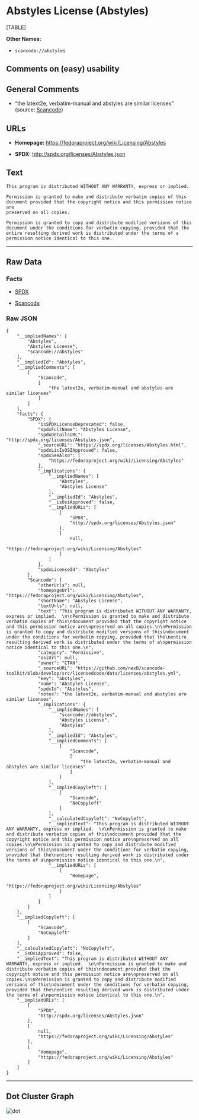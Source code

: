 Abstyles License (Abstyles)
===========================

[TABLE]

**Other Names:**

-   `scancode://abstyles`

Comments on (easy) usability
----------------------------

General Comments
----------------

-   “the latext2e, verbatim-manual and abstyles are similar licenses”
    (source:
    [Scancode](https://github.com/nexB/scancode-toolkit/blob/develop/src/licensedcode/data/licenses/abstyles.yml "Scancode"))

URLs
----

-   **Homepage:** https://fedoraproject.org/wiki/Licensing/Abstyles

-   **SPDX:** http://spdx.org/licenses/Abstyles.json

Text
----

    This program is distributed WITHOUT ANY WARRANTY, express or implied.  

    Permission is granted to make and distribute verbatim copies of this
    document provided that the copyright notice and this permission notice are
    preserved on all copies.

    Permission is granted to copy and distribute modified versions of this
    document under the conditions for verbatim copying, provided that the
    entire resulting derived work is distributed under the terms of a
    permission notice identical to this one.

------------------------------------------------------------------------

Raw Data
--------

### Facts

-   [SPDX](https://spdx.org/licenses/Abstyles.html "SPDX")

-   [Scancode](https://github.com/nexB/scancode-toolkit/blob/develop/src/licensedcode/data/licenses/abstyles.yml "Scancode")

### Raw JSON

    {
        "__impliedNames": [
            "Abstyles",
            "Abstyles License",
            "scancode://abstyles"
        ],
        "__impliedId": "Abstyles",
        "__impliedComments": [
            [
                "Scancode",
                [
                    "the latext2e, verbatim-manual and abstyles are similar licenses"
                ]
            ]
        ],
        "facts": {
            "SPDX": {
                "isSPDXLicenseDeprecated": false,
                "spdxFullName": "Abstyles License",
                "spdxDetailsURL": "http://spdx.org/licenses/Abstyles.json",
                "_sourceURL": "https://spdx.org/licenses/Abstyles.html",
                "spdxLicIsOSIApproved": false,
                "spdxSeeAlso": [
                    "https://fedoraproject.org/wiki/Licensing/Abstyles"
                ],
                "_implications": {
                    "__impliedNames": [
                        "Abstyles",
                        "Abstyles License"
                    ],
                    "__impliedId": "Abstyles",
                    "__isOsiApproved": false,
                    "__impliedURLs": [
                        [
                            "SPDX",
                            "http://spdx.org/licenses/Abstyles.json"
                        ],
                        [
                            null,
                            "https://fedoraproject.org/wiki/Licensing/Abstyles"
                        ]
                    ]
                },
                "spdxLicenseId": "Abstyles"
            },
            "Scancode": {
                "otherUrls": null,
                "homepageUrl": "https://fedoraproject.org/wiki/Licensing/Abstyles",
                "shortName": "Abstyles License",
                "textUrls": null,
                "text": "This program is distributed WITHOUT ANY WARRANTY, express or implied.  \n\nPermission is granted to make and distribute verbatim copies of this\ndocument provided that the copyright notice and this permission notice are\npreserved on all copies.\n\nPermission is granted to copy and distribute modified versions of this\ndocument under the conditions for verbatim copying, provided that the\nentire resulting derived work is distributed under the terms of a\npermission notice identical to this one.\n",
                "category": "Permissive",
                "osiUrl": null,
                "owner": "CTAN",
                "_sourceURL": "https://github.com/nexB/scancode-toolkit/blob/develop/src/licensedcode/data/licenses/abstyles.yml",
                "key": "abstyles",
                "name": "Abstyles License",
                "spdxId": "Abstyles",
                "notes": "the latext2e, verbatim-manual and abstyles are similar licenses",
                "_implications": {
                    "__impliedNames": [
                        "scancode://abstyles",
                        "Abstyles License",
                        "Abstyles"
                    ],
                    "__impliedId": "Abstyles",
                    "__impliedComments": [
                        [
                            "Scancode",
                            [
                                "the latext2e, verbatim-manual and abstyles are similar licenses"
                            ]
                        ]
                    ],
                    "__impliedCopyleft": [
                        [
                            "Scancode",
                            "NoCopyleft"
                        ]
                    ],
                    "__calculatedCopyleft": "NoCopyleft",
                    "__impliedText": "This program is distributed WITHOUT ANY WARRANTY, express or implied.  \n\nPermission is granted to make and distribute verbatim copies of this\ndocument provided that the copyright notice and this permission notice are\npreserved on all copies.\n\nPermission is granted to copy and distribute modified versions of this\ndocument under the conditions for verbatim copying, provided that the\nentire resulting derived work is distributed under the terms of a\npermission notice identical to this one.\n",
                    "__impliedURLs": [
                        [
                            "Homepage",
                            "https://fedoraproject.org/wiki/Licensing/Abstyles"
                        ]
                    ]
                }
            }
        },
        "__impliedCopyleft": [
            [
                "Scancode",
                "NoCopyleft"
            ]
        ],
        "__calculatedCopyleft": "NoCopyleft",
        "__isOsiApproved": false,
        "__impliedText": "This program is distributed WITHOUT ANY WARRANTY, express or implied.  \n\nPermission is granted to make and distribute verbatim copies of this\ndocument provided that the copyright notice and this permission notice are\npreserved on all copies.\n\nPermission is granted to copy and distribute modified versions of this\ndocument under the conditions for verbatim copying, provided that the\nentire resulting derived work is distributed under the terms of a\npermission notice identical to this one.\n",
        "__impliedURLs": [
            [
                "SPDX",
                "http://spdx.org/licenses/Abstyles.json"
            ],
            [
                null,
                "https://fedoraproject.org/wiki/Licensing/Abstyles"
            ],
            [
                "Homepage",
                "https://fedoraproject.org/wiki/Licensing/Abstyles"
            ]
        ]
    }

------------------------------------------------------------------------

Dot Cluster Graph
-----------------

![](../dot/Abstyles.svg "dot")